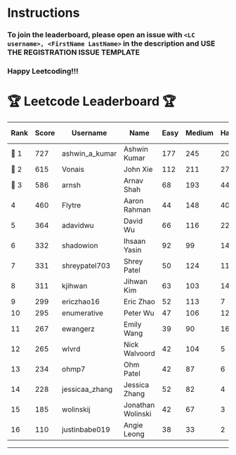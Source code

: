 # Instructions
### To join the leaderboard, please open an issue with `<LC username>, <FirstName LastName>` in the description and USE THE REGISTRATION ISSUE TEMPLATE
### Happy Leetcoding!!!


# 🏆 Leetcode Leaderboard 🏆

| Rank | Score | Username       | Name | Easy | Medium | Hard | Problems Solved |
|------|----------------|-----------------|-------------------|--------------|--------------|--------------|--------------|
| 🥇 1 | 727 | ashwin_a_kumar | Ashwin Kumar | 177 | 245 | 20 | 442 |
| 🥈 2 | 615 | Vonais | John Xie | 112 | 211 | 27 | 350 |
| 🥉 3 | 586 | arnsh | Arnav Shah | 68 | 193 | 44 | 305 |
| 4 | 460 | Flytre | Aaron Rahman | 44 | 148 | 40 | 232 |
| 5 | 364 | adavidwu | David Wu | 66 | 116 | 22 | 204 |
| 6 | 332 | shadowion | Ihsaan Yasin | 92 | 99 | 14 | 205 |
| 7 | 331 | shreypatel703 | Shrey Patel | 50 | 124 | 11 | 185 |
| 8 | 311 | kjihwan | Jihwan Kim | 63 | 103 | 14 | 180 |
| 9 | 299 | ericzhao16 | Eric Zhao | 52 | 113 | 7 | 172 |
| 10 | 295 | enumerative | Peter Wu | 47 | 106 | 12 | 165 |
| 11 | 267 | ewangerz | Emily Wang | 39 | 90 | 16 | 145 |
| 12 | 265 | wlvrd | Nick Walvoord | 42 | 104 | 5 | 151 |
| 13 | 234 | ohmp7 | Ohm Patel | 42 | 87 | 6 | 135 |
| 14 | 228 | jessicaa_zhang | Jessica Zhang | 52 | 82 | 4 | 138 |
| 15 | 185 | wolinskij | Jonathan Wolinski | 42 | 67 | 3 | 112 |
| 16 | 110 | justinbabe019 | Angie Leong | 38 | 33 | 2 | 73 |
---